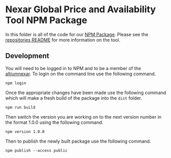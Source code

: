 # Nexar Global Price and Availability Tool NPM Package

In this folder is all of the code for our [NPM Package](https://www.npmjs.com/package/@altiumnexar/gpa-tool). Please see the [repositories README](https://github.com/NexarDeveloper/nexar-gpa-tool) for more information on the tool.

## Development

You will need to be logged in to NPM and to be a member of the [altiumnexar](https://www.npmjs.com/settings/altiumnexar/packages). To login on the command line use the following command.

```
npm login
```

Once the appropriate changes have been made use the following command which will make a fresh build of the package into the `dist` folder.

```
npm run build
```

Then switch the version you are working on to the next version number in the format 1.0.0 using the following command.

```
npm version 1.0.0
```

Then to publish the newly built package use the following command.

```
npm publish --access public
```
